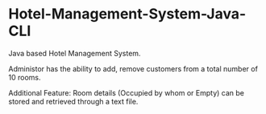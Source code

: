 # Hotel-Management-System-Java-CLI

Java based Hotel Management System.

Administor has the ability to add, remove customers from a total number of 10 rooms.

Additional Feature: Room details (Occupied by whom or Empty) can be stored and retrieved through a text file.

